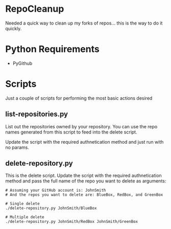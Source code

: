 # RepoCleanup

Needed a quick way to clean up my forks of repos... this is the way to do it quickly.

# Python Requirements

* PyGithub


# Scripts

Just a couple of scripts for performing the most basic actions desired

## list-repositories.py

List out the repositories owned by your repository. You can use the repo names generated from this
script to feed into the delete script.

Update the script with the required authnetication method and just run with no params.

## delete-repository.py

This is the delete script. 
Update the script with the required authnetication method
and pass the full name of the repo you want to delete as arguments:

```
# Assuming your GitHub account is: JohnSmith
# And the repos you want to delete are: BlueBox, RedBox, and GreenBox

# Single delete
./delete-repository.py JohnSmith/BlueBox

# Multiple delete
./delete-repository.py JohnSmith/RedBox JohnSmith/GreenBox

